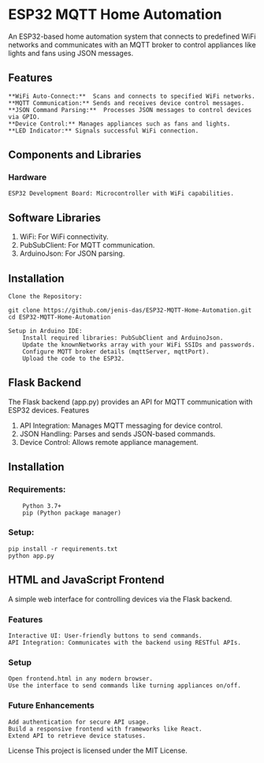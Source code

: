 # ESP32 MQTT Home Automation

An ESP32-based home automation system that connects to predefined WiFi networks and communicates with an MQTT broker to control appliances like lights and fans using JSON messages.

## Features

    **WiFi Auto-Connect:**  Scans and connects to specified WiFi networks.
    **MQTT Communication:** Sends and receives device control messages.
    **JSON Command Parsing:**  Processes JSON messages to control devices via GPIO.
    **Device Control:** Manages appliances such as fans and lights.
    **LED Indicator:** Signals successful WiFi connection.

## Components and Libraries
### Hardware
    ESP32 Development Board: Microcontroller with WiFi capabilities.

## Software Libraries

1. WiFi: For WiFi connectivity.
2. PubSubClient: For MQTT communication.
3. ArduinoJson: For JSON parsing.

## Installation

    Clone the Repository:

    git clone https://github.com/jenis-das/ESP32-MQTT-Home-Automation.git
    cd ESP32-MQTT-Home-Automation

    Setup in Arduino IDE:
        Install required libraries: PubSubClient and ArduinoJson.
        Update the knownNetworks array with your WiFi SSIDs and passwords.
        Configure MQTT broker details (mqttServer, mqttPort).
        Upload the code to the ESP32.

## Flask Backend

The Flask backend (app.py) provides an API for MQTT communication with ESP32 devices.
Features

1.    API Integration: Manages MQTT messaging for device control.
2.    JSON Handling: Parses and sends JSON-based commands.
3.    Device Control: Allows remote appliance management.

## Installation

   ### Requirements:
        Python 3.7+
        pip (Python package manager)

   ### Setup:
    pip install -r requirements.txt
    python app.py

## HTML and JavaScript Frontend

A simple web interface for controlling devices via the Flask backend.

### Features

    Interactive UI: User-friendly buttons to send commands.
    API Integration: Communicates with the backend using RESTful APIs.

### Setup
    Open frontend.html in any modern browser.
    Use the interface to send commands like turning appliances on/off.

### Future Enhancements

    Add authentication for secure API usage.
    Build a responsive frontend with frameworks like React.
    Extend API to retrieve device statuses.

License
This project is licensed under the MIT License.